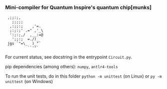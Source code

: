 ### Mini-compiler for Quantum Inspire's quantum chip[munks]

```
 ,;;:;,
   ;;;;;
  ,:;;:;    ,'=.
  ;:;:;' .=" ,'_\
  ':;:;,/  ,__:=@
   ';;:;  =./)_
 jgs `"=\_  )_"`
          ``'"`
```

For current status, see docstring in the entrypoint `Circuit.py`.

pip dependencies (among others): `numpy`, `antlr4-tools`

To run the unit tests, do in this folder `python -m unittest` (on Linux) or `py -m unittest` (on Windows)
